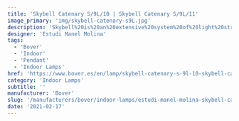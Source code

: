 ```yaml
---
title: 'Skybell Catenary S/9L/10 | Skybell Catenary S/9L/11'
image_primary: 'img/skybell-catenary-s9L.jpg'
description: 'Skybell%20is%20an%20extensive%20system%20of%20light%20structures%2C%20designed%20to%20adapt%20to%20any%20type%20of%20application.%20Their%20main%20characteristic%20is%20the%20image%20they%20give%20off%2C%20they%20are%20subtle%20and%20cheerful.%20They%20breathe%20a%20point%20of%20fantasy%20and%20freedom%20in%20their%20applications%20because%20they%20can%20be%20combined%20in%20variations%2C%20mixing%20their%204%20sizes%2C%20until%20they%20achieve%20a%20more%20personal%20and%20dynamic%20lamp%20concept%20or%20they%20can%20keep%20all%20the%20%u2018bells%u2019%20in%20the%20same%20length%2C%20achieving%20a%20more%20traditional%20image.'
designer: 'Estudi Manel Molina'
tags:
  - 'Bover'
  - 'Indoor'
  - 'Pendant'
  - 'Indoor Lamps'
href: 'https://www.bover.es/en/lamp/skybell-catenary-s-9l-10-skybell-catenary-s-9l-11/'
category: 'Indoor Lamps'
subtitle: ''
manufacturer: 'Bover'
slug: '/manufacturers/bover/indoor-lamps/estudi-manel-molina-skybell-catenary-s-9-l-10-skybell-catenary-s-9-l-11'
date: '2021-02-17'
---
```

